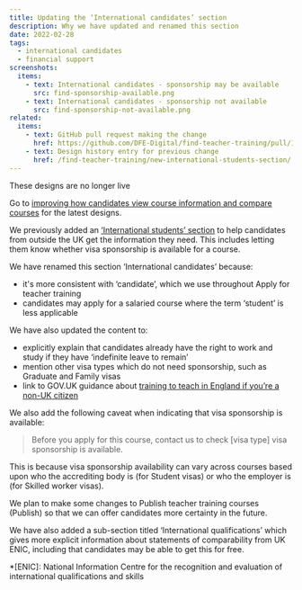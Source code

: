 ```yaml
---
title: Updating the ‘International candidates’ section
description: Why we have updated and renamed this section
date: 2022-02-28
tags:
  - international candidates
  - financial support
screenshots:
  items:
    - text: International candidates - sponsorship may be available
      src: find-sponsorship-available.png
    - text: International candidates - sponsorship not available
      src: find-sponsorship-not-available.png
related:
  items:
    - text: GitHub pull request making the change
      href: https://github.com/DFE-Digital/find-teacher-training/pull/1138
    - text: Design history entry for previous change
      href: /find-teacher-training/new-international-students-section/
---
```


<div class="govuk-inset-text">
  <p class="govuk-heading-s">
    These designs are no longer live
  </p>
  Go to <a href="https://becoming-a-teacher.design-history.education.gov.uk/find-teacher-training/improving-course-pages/?">improving how candidates view course information and compare courses</a> for the latest designs.
</div>

We previously added an [‘International students’ section](/find-teacher-training/new-international-students-section/) to help candidates from outside the UK get the information they need. This includes letting them know whether visa sponsorship is available for a course.

We have renamed this section ‘International candidates’ because:

- it's more consistent with ‘candidate’, which we use throughout Apply for teacher training
- candidates may apply for a salaried course where the term ‘student’ is less applicable

We have also updated the content to:

- explicitly explain that candidates already have the right to work and study if they have ‘indefinite leave to remain’
- mention other visa types which do not need sponsorship, such as Graduate and Family visas
- link to GOV.UK guidance about [training to teach in England if you’re a non-UK citizen](https://www.gov.uk/government/publications/train-to-teach-in-england-non-uk-applicants/train-to-teach-in-england-if-youre-a-non-uk-citizen)

We also add the following caveat when indicating that visa sponsorship is available:

> Before you apply for this course, contact us to check [visa type] visa sponsorship is available.

This is because visa sponsorship availability can vary across courses based upon who the accrediting body is (for Student visas) or who the employer is (for Skilled worker visas).

We plan to make some changes to Publish teacher training courses (Publish) so that we can offer candidates more certainty in the future.

We have also added a sub-section titled ‘International qualifications’ which gives more explicit information about statements of comparability from UK ENIC, including that candidates may be able to get this for free.

*[ENIC]: National Information Centre for the recognition and evaluation of international qualifications and skills
